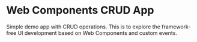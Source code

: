 # Web Components CRUD App

Simple demo app with CRUD operations. This is to explore the framework-free UI development based on Web Components and custom events.
